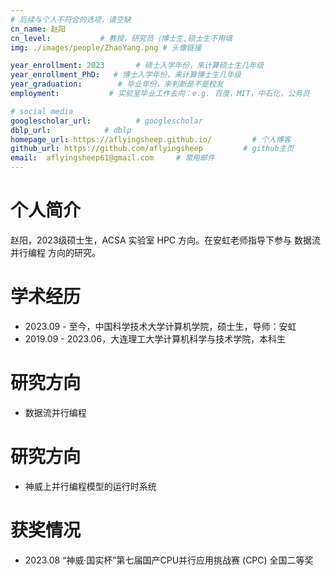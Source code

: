 ```yaml
---
# 后续与个人不符合的选项，请空缺
cn_name: 赵阳
cn_level:           # 教授，研究员（博士生,硕士生不用填
img: ./images/people/ZhaoYang.png # 头像链接

year_enrollment: 2023       # 硕士入学年份，来计算硕士生几年级
year_enrollment_PhD:   # 博士入学年份，来计算博士生几年级
year_graduation:        # 毕业年份，来判断是不是校友
employment:           # 实验室毕业工作去向：e.g. 百度，MIT，中石化，公务员

# social media
googlescholar_url:          # googlescholar
dblp_url:            # dblp
homepage_url: https://aflyingsheep.github.io/         # 个人博客
github_url: https://github.com/aflyingsheep         # github主页
email:  aflyingsheep61@gmail.com     # 常用邮件
---
```


# 个人简介

赵阳，2023级硕士生，ACSA 实验室 HPC 方向。在安虹老师指导下参与 数据流并行编程 方向的研究。

# 学术经历

* 2023.09 - 至今，中国科学技术大学计算机学院，硕士生，导师：安虹
* 2019.09 - 2023.06，大连理工大学计算机科学与技术学院，本科生

# 研究方向

* 数据流并行编程

# 研究方向

* 神威上并行编程模型的运行时系统

# 获奖情况

* 2023.08 “神威·国实杯”第七届国产CPU并行应用挑战赛 (CPC) 全国二等奖